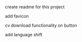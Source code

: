 create readme for this project

add favicon

cv download functionality on button

add language shift


